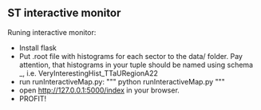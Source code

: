 ST interactive monitor
-------------------

Runing interactive monitor:
- Install flask
- Put .root file with histograms for each sector to the data/ folder. Pay attention, that histograms in your tuple should be named using schema <Something>_<SectorName>, i.e. VeryInterestingHist_TTaURegionA22
- run runInteractiveMap.py:
"""
python runInteractiveMap.py
"""
- open http://127.0.0.1:5000/index in your browser.
- PROFIT!
